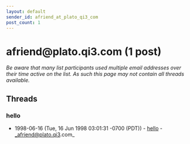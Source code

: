 ```yaml
---
layout: default
sender_id: afriend_at_plato_qi3_com
post_count: 1
---
```


# afriend<span>@</span>plato.qi3.com (1 post)

_Be aware that many list participants used multiple email addresses over their time active on the list. As such this page may not contain all threads available._

## Threads

### hello
+ 1998-06-16 (Tue, 16 Jun 1998 03:01:31 -0700 (PDT)) - [hello](/archive/1998/06/ad4a80159c7904df03972e16b0d982ede8d6434d8d386226cc46d73cd59e7252) - _afriend@plato.qi3.com_

